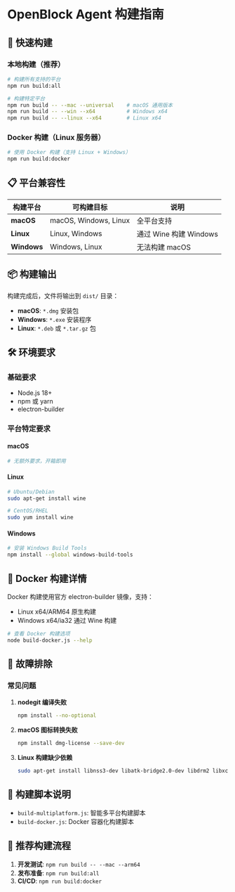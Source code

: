 # OpenBlock Agent 构建指南

## 🚀 快速构建

### 本地构建（推荐）
```bash
# 构建所有支持的平台
npm run build:all

# 构建特定平台
npm run build -- --mac --universal    # macOS 通用版本
npm run build -- --win --x64          # Windows x64
npm run build -- --linux --x64        # Linux x64
```

### Docker 构建（Linux 服务器）
```bash
# 使用 Docker 构建（支持 Linux + Windows）
npm run build:docker
```

## 📋 平台兼容性

| 构建平台 | 可构建目标 | 说明 |
|----------|------------|------|
| **macOS** | macOS, Windows, Linux | 全平台支持 |
| **Linux** | Linux, Windows | 通过 Wine 构建 Windows |
| **Windows** | Windows, Linux | 无法构建 macOS |

## 📦 构建输出

构建完成后，文件将输出到 `dist/` 目录：

- **macOS**: `*.dmg` 安装包
- **Windows**: `*.exe` 安装程序  
- **Linux**: `*.deb` 或 `*.tar.gz` 包

## 🛠️ 环境要求

### 基础要求
- Node.js 18+
- npm 或 yarn
- electron-builder

### 平台特定要求

#### macOS
```bash
# 无额外要求，开箱即用
```

#### Linux
```bash
# Ubuntu/Debian
sudo apt-get install wine

# CentOS/RHEL  
sudo yum install wine
```

#### Windows
```bash
# 安装 Windows Build Tools
npm install --global windows-build-tools
```

## 🐳 Docker 构建详情

Docker 构建使用官方 electron-builder 镜像，支持：
- Linux x64/ARM64 原生构建
- Windows x64/ia32 通过 Wine 构建

```bash
# 查看 Docker 构建选项
node build-docker.js --help
```

## 🔧 故障排除

### 常见问题

1. **nodegit 编译失败**
   ```bash
   npm install --no-optional
   ```

2. **macOS 图标转换失败**
   ```bash
   npm install dmg-license --save-dev
   ```

3. **Linux 构建缺少依赖**
   ```bash
   sudo apt-get install libnss3-dev libatk-bridge2.0-dev libdrm2 libxcomposite1 libxdamage1 libxrandr2 libgbm1 libxss1 libasound2
   ```

## 📝 构建脚本说明

- `build-multiplatform.js`: 智能多平台构建脚本
- `build-docker.js`: Docker 容器化构建脚本

## 🎯 推荐构建流程

1. **开发测试**: `npm run build -- --mac --arm64`
2. **发布准备**: `npm run build:all`
3. **CI/CD**: `npm run build:docker` 